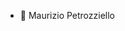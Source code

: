 - 👋 Maurizio Petrozziello
  
<!---
mpetrozziello/mpetrozziello is a ✨ special ✨ repository because its `README.md` (this file) appears on your GitHub profile.
You can click the Preview link to take a look at your changes.
--->

